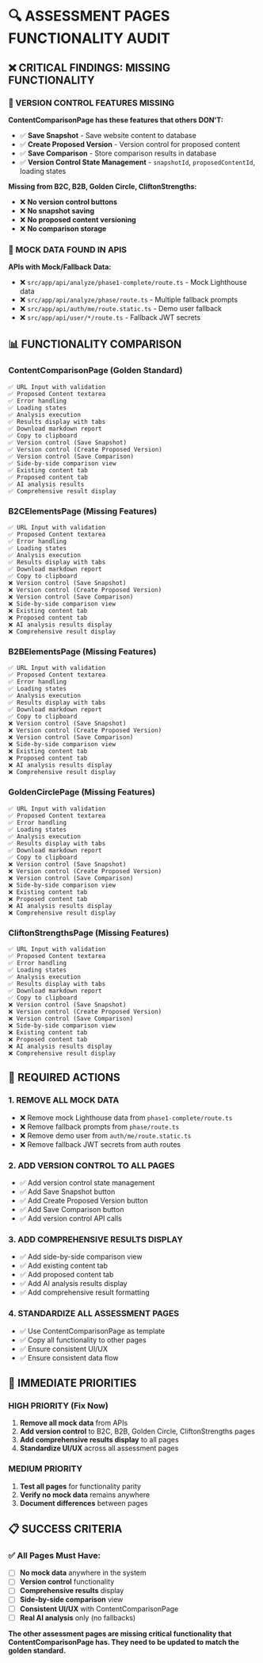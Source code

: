 # 🔍 ASSESSMENT PAGES FUNCTIONALITY AUDIT

## ❌ **CRITICAL FINDINGS: MISSING FUNCTIONALITY**

### **🚨 VERSION CONTROL FEATURES MISSING**

**ContentComparisonPage has these features that others DON'T:**
- ✅ **Save Snapshot** - Save website content to database
- ✅ **Create Proposed Version** - Version control for proposed content
- ✅ **Save Comparison** - Store comparison results in database
- ✅ **Version Control State Management** - `snapshotId`, `proposedContentId`, loading states

**Missing from B2C, B2B, Golden Circle, CliftonStrengths:**
- ❌ **No version control buttons**
- ❌ **No snapshot saving**
- ❌ **No proposed content versioning**
- ❌ **No comparison storage**

### **🚨 MOCK DATA FOUND IN APIS**

**APIs with Mock/Fallback Data:**
- ❌ `src/app/api/analyze/phase1-complete/route.ts` - Mock Lighthouse data
- ❌ `src/app/api/analyze/phase/route.ts` - Multiple fallback prompts
- ❌ `src/app/api/auth/me/route.static.ts` - Demo user fallback
- ❌ `src/app/api/user/*/route.ts` - Fallback JWT secrets

## 📊 **FUNCTIONALITY COMPARISON**

### **ContentComparisonPage (Golden Standard)**
```
✅ URL Input with validation
✅ Proposed Content textarea
✅ Error handling
✅ Loading states
✅ Analysis execution
✅ Results display with tabs
✅ Download markdown report
✅ Copy to clipboard
✅ Version control (Save Snapshot)
✅ Version control (Create Proposed Version)
✅ Version control (Save Comparison)
✅ Side-by-side comparison view
✅ Existing content tab
✅ Proposed content tab
✅ AI analysis results
✅ Comprehensive result display
```

### **B2CElementsPage (Missing Features)**
```
✅ URL Input with validation
✅ Proposed Content textarea
✅ Error handling
✅ Loading states
✅ Analysis execution
✅ Results display with tabs
✅ Download markdown report
✅ Copy to clipboard
❌ Version control (Save Snapshot)
❌ Version control (Create Proposed Version)
❌ Version control (Save Comparison)
❌ Side-by-side comparison view
❌ Existing content tab
❌ Proposed content tab
❌ AI analysis results display
❌ Comprehensive result display
```

### **B2BElementsPage (Missing Features)**
```
✅ URL Input with validation
✅ Proposed Content textarea
✅ Error handling
✅ Loading states
✅ Analysis execution
✅ Results display with tabs
✅ Download markdown report
✅ Copy to clipboard
❌ Version control (Save Snapshot)
❌ Version control (Create Proposed Version)
❌ Version control (Save Comparison)
❌ Side-by-side comparison view
❌ Existing content tab
❌ Proposed content tab
❌ AI analysis results display
❌ Comprehensive result display
```

### **GoldenCirclePage (Missing Features)**
```
✅ URL Input with validation
✅ Proposed Content textarea
✅ Error handling
✅ Loading states
✅ Analysis execution
✅ Results display with tabs
✅ Download markdown report
✅ Copy to clipboard
❌ Version control (Save Snapshot)
❌ Version control (Create Proposed Version)
❌ Version control (Save Comparison)
❌ Side-by-side comparison view
❌ Existing content tab
❌ Proposed content tab
❌ AI analysis results display
❌ Comprehensive result display
```

### **CliftonStrengthsPage (Missing Features)**
```
✅ URL Input with validation
✅ Proposed Content textarea
✅ Error handling
✅ Loading states
✅ Analysis execution
✅ Results display with tabs
✅ Download markdown report
✅ Copy to clipboard
❌ Version control (Save Snapshot)
❌ Version control (Create Proposed Version)
❌ Version control (Save Comparison)
❌ Side-by-side comparison view
❌ Existing content tab
❌ Proposed content tab
❌ AI analysis results display
❌ Comprehensive result display
```

## 🎯 **REQUIRED ACTIONS**

### **1. REMOVE ALL MOCK DATA**
- ❌ Remove mock Lighthouse data from `phase1-complete/route.ts`
- ❌ Remove fallback prompts from `phase/route.ts`
- ❌ Remove demo user from `auth/me/route.static.ts`
- ❌ Remove fallback JWT secrets from auth routes

### **2. ADD VERSION CONTROL TO ALL PAGES**
- ✅ Add version control state management
- ✅ Add Save Snapshot button
- ✅ Add Create Proposed Version button
- ✅ Add Save Comparison button
- ✅ Add version control API calls

### **3. ADD COMPREHENSIVE RESULTS DISPLAY**
- ✅ Add side-by-side comparison view
- ✅ Add existing content tab
- ✅ Add proposed content tab
- ✅ Add AI analysis results display
- ✅ Add comprehensive result formatting

### **4. STANDARDIZE ALL ASSESSMENT PAGES**
- ✅ Use ContentComparisonPage as template
- ✅ Copy all functionality to other pages
- ✅ Ensure consistent UI/UX
- ✅ Ensure consistent data flow

## 🚨 **IMMEDIATE PRIORITIES**

### **HIGH PRIORITY (Fix Now)**
1. **Remove all mock data** from APIs
2. **Add version control** to B2C, B2B, Golden Circle, CliftonStrengths pages
3. **Add comprehensive results display** to all pages
4. **Standardize UI/UX** across all assessment pages

### **MEDIUM PRIORITY**
1. **Test all pages** for functionality parity
2. **Verify no mock data** remains anywhere
3. **Document differences** between pages

## 📋 **SUCCESS CRITERIA**

### **✅ All Pages Must Have:**
- [ ] **No mock data** anywhere in the system
- [ ] **Version control** functionality
- [ ] **Comprehensive results** display
- [ ] **Side-by-side comparison** view
- [ ] **Consistent UI/UX** with ContentComparisonPage
- [ ] **Real AI analysis** only (no fallbacks)

**The other assessment pages are missing critical functionality that ContentComparisonPage has. They need to be updated to match the golden standard.**
